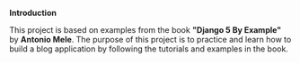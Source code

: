 **Introduction**

This project is based on examples from the book **"Django 5 By Example"** by **Antonio Mele**. 
The purpose of this project is to practice and learn how to build a blog application by following 
the tutorials and examples in the book.
